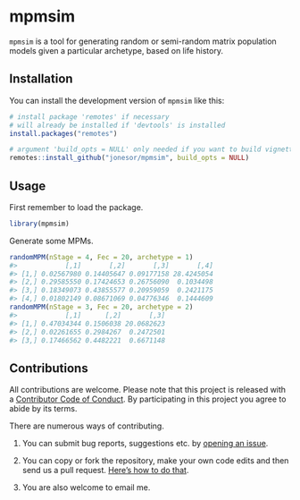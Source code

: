 
<!-- README.md is generated from README.Rmd. Please edit that file -->

# mpmsim

<!-- badges: start -->
<!-- badges: end -->

`mpmsim` is a tool for generating random or semi-random matrix
population models given a particular archetype, based on life history.

## Installation

You can install the development version of `mpmsim` like this:

``` r
# install package 'remotes' if necessary
# will already be installed if 'devtools' is installed
install.packages("remotes")

# argument 'build_opts = NULL' only needed if you want to build vignettes
remotes::install_github("jonesor/mpmsim", build_opts = NULL)
```

## Usage

First remember to load the package.

``` r
library(mpmsim)
```

Generate some MPMs.

``` r
randomMPM(nStage = 4, Fec = 20, archetype = 1)
#>            [,1]       [,2]       [,3]       [,4]
#> [1,] 0.02567980 0.14405647 0.09177158 28.4245054
#> [2,] 0.29585550 0.17424653 0.26756090  0.1034498
#> [3,] 0.18349073 0.43855577 0.20959059  0.2421175
#> [4,] 0.01802149 0.08671069 0.04776346  0.1444609
randomMPM(nStage = 3, Fec = 20, archetype = 2)
#>            [,1]      [,2]       [,3]
#> [1,] 0.47034344 0.1506038 20.0682623
#> [2,] 0.02261655 0.2984267  0.2472501
#> [3,] 0.17466562 0.4482221  0.6671148
```

## Contributions

All contributions are welcome. Please note that this project is released
with a [Contributor Code of
Conduct](https://contributor-covenant.org/version/2/0/CODE_OF_CONDUCT.html).
By participating in this project you agree to abide by its terms.

There are numerous ways of contributing.

1.  You can submit bug reports, suggestions etc. by [opening an
    issue](https://github.com/jonesor/mpmsim/issues).

2.  You can copy or fork the repository, make your own code edits and
    then send us a pull request. [Here’s how to do
    that](https://jarv.is/notes/how-to-pull-request-fork-github/).

3.  You are also welcome to email me.
